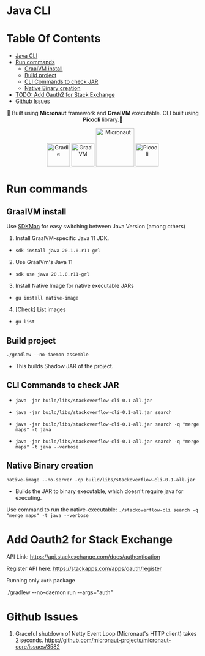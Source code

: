 # Java CLI

# Table Of Contents

- [Java CLI](#java-cli)
- [Run commands](#run-commands)
  * [GraalVM install](#graalvm-install)
  * [Build project](#build-project)
  * [CLI Commands to check JAR](#cli-commands-to-check-jar)
  * [Native Binary creation](#native-binary-creation)
- [TODO: Add Oauth2 for Stack Exchange](#todo-add-oauth2-for-stack-exchange)
- [Github Issues](#github-issues)

<p align="center">
  🔨 Built using <b>Micronaut</b> framework and <b>GraalVM</b> executable. CLI built using <b>Picocli</b> library.🔨
</p>



<p align="center">
  <a href=https://docs.gradle.org/current/userguide/userguide.html">
    <img alt="Gradle" src="https://gradle.org/images/gradle-knowledge-graph-logo.png?20170228" width="60" />
  </a>
  <a href="https://micronaut.io/learn.html">
    <img alt="GraalVM" src="https://www.opencodez.com/wp-content/uploads/2019/08/Micronaut.png" width="60" />
  </a>
  <a href="https://www.graalvm.org/docs/">
    <img alt="Micronaut" src="https://www.graalvm.org/resources/img/graalvm.png" width="100" />
  </a>
  <a href="https://picocli.info/">
    <img alt="Picocli" src="https://img.stackshare.io/service/10857/picocli.png" width="60" />
  </a>

  
  
  



# Run commands 

## GraalVM install 

Use [SDKMan](https://sdkman.io/) for easy switching between Java Version (among others)

1. Install GraalVM-specific Java 11 JDK.
- `sdk install java 20.1.0.r11-grl`

2. Use GraalVm's Java 11
- `sdk use java 20.1.0.r11-grl`

3. Install Native Image for native executable JARs
- `gu install native-image`

4. [Check] List images
- `gu list`


## Build project

`./gradlew --no-daemon assemble`

- This builds Shadow JAR of the project.


## CLI Commands to check JAR

- `java -jar build/libs/stackoverflow-cli-0.1-all.jar`

- `java -jar build/libs/stackoverflow-cli-0.1-all.jar search`
- `java -jar build/libs/stackoverflow-cli-0.1-all.jar search -q "merge maps" -t java`

- `java -jar build/libs/stackoverflow-cli-0.1-all.jar search -q "merge maps" -t java --verbose`

## Native Binary creation

`native-image --no-server -cp build/libs/stackoverflow-cli-0.1-all.jar`
- Builds the JAR to binary executable, which doesn't require java for executing.

Use command to run the native-executable: `./stackoverflow-cli search -q "merge maps" -t java --verbose`


# Add Oauth2 for Stack Exchange


API Link: https://api.stackexchange.com/docs/authentication

Register API here: https://stackapps.com/apps/oauth/register


Running only `auth` package

./gradlew --no-daemon run --args="auth" 

# Github Issues

1. Graceful shutdown of Netty Event Loop (Micronaut's HTTP client) takes 2 seconds. 
https://github.com/micronaut-projects/micronaut-core/issues/3582


